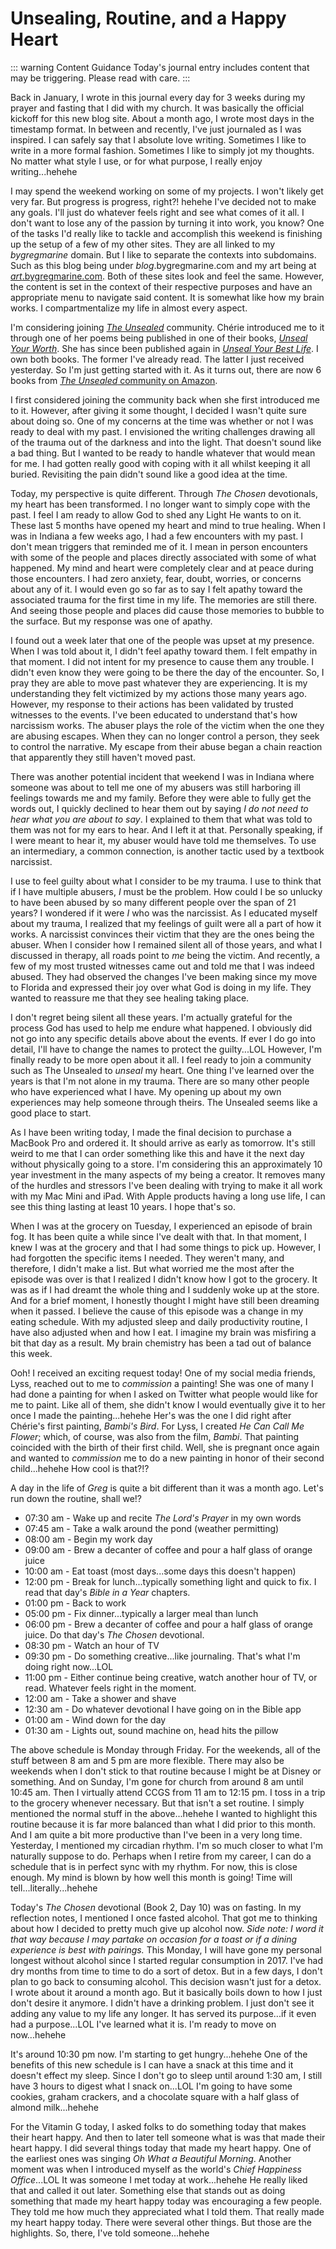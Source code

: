 # Unsealing, Routine, and a Happy Heart

::: warning Content Guidance
Today's journal entry includes content that may be triggering. Please read with care.
:::

Back in January, I wrote in this journal every day for 3 weeks during my prayer and fasting that I did with my church. It was basically the official kickoff for this new blog site. About a month ago, I wrote most days in the timestamp format. In between and recently, I've just journaled as I was inspired. I can safely say that I absolute love writing. Sometimes I like to write in a more formal fashion. Sometimes I like to simply jot my thoughts. No matter what style I use, or for what purpose, I really enjoy writing...hehehe

I may spend the weekend working on some of my projects. I won't likely get very far. But progress is progress, right?! hehehe I've decided not to make any goals. I'll just do whatever feels right and see what comes of it all. I don't want to lose any of the passion by turning it into work, you know? One of the tasks I'd really like to tackle and accomplish this weekend is finishing up the setup of a few of my other sites. They are all linked to my *bygregmarine* domain. But I like to separate the contexts into subdomains. Such as this blog being under *blog*.bygregmarine.com and my art being at [*art*.bygregmarine.com](https://art.bygregmarine.com). Both of these sites look and feel the same. However, the content is set in the context of their respective purposes and have an appropriate menu to navigate said content. It is somewhat like how my brain works. I compartmentalize my life in almost every aspect.

I'm considering joining [*The Unsealed*](https://theunsealed.com) community. Chérie introduced me to it through one of her poems being published in one of their books, [*Unseal Your Worth*](https://www.amazon.com/Unseal-Your-Worth-Stories-Empower-ebook/dp/B0CT4D7QWH). She has since been published again in [*Unseal Your Best Life*](https://www.amazon.com/Unseal-Your-Best-Life-Revealing-ebook/dp/B0D6NZF8QW). I own both books. The former I've already read. The latter I just received yesterday. So I'm just getting started with it. As it turns out, there are now 6 books from [*The Unsealed* community on Amazon](https://www.amazon.com/stores/author/B0CGSMGY56/allbooks).

I first considered joining the community back when she first introduced me to it. However, after giving it some thought, I decided I wasn't quite sure about doing so. One of my concerns at the time was whether or not I was ready to deal with my past. I envisioned the writing challenges drawing all of the trauma out of the darkness and into the light. That doesn't sound like a bad thing. But I wanted to be ready to handle whatever that would mean for me. I had gotten really good with coping with it all whilst keeping it all buried. Revisiting the pain didn't sound like a good idea at the time.

Today, my perspective is quite different. Through *The Chosen* devotionals, my heart has been transformed. I no longer want to simply cope with the past. I feel I am ready to allow God to shed any Light He wants to on it. These last 5 months have opened my heart and mind to true healing. When I was in Indiana a few weeks ago, I had a few encounters with my past. I don't mean triggers that reminded me of it. I mean in person encounters with some of the people and places directly associated with some of what happened. My mind and heart were completely clear and at peace during those encounters. I had zero anxiety, fear, doubt, worries, or concerns about any of it. I would even go so far as to say I felt apathy toward the associated trauma for the first time in my life. The memories are still there. And seeing those people and places did cause those memories to bubble to the surface. But my response was one of apathy.

I found out a week later that one of the people was upset at my presence. When I was told about it, I didn't feel apathy toward them. I felt empathy in that moment. I did not intent for my presence to cause them any trouble. I didn't even know they were going to be there the day of the encounter. So, I pray they are able to move past whatever they are experiencing. It is my understanding they felt victimized by my actions those many years ago. However, my response to their actions has been validated by trusted witnesses to the events. I've been educated to understand that's how narcissism works. The abuser plays the role of the victim when the one they are abusing escapes. When they can no longer control a person, they seek to control the narrative. My escape from their abuse began a chain reaction that apparently they still haven't moved past.

There was another potential incident that weekend I was in Indiana where someone was about to tell me one of my abusers was still harboring ill feelings towards me and my family. Before they were able to fully get the words out, I quickly declined to hear them out by saying *I do not need to hear what you are about to say*. I explained to them that what was told to them was not for my ears to hear. And I left it at that. Personally speaking, if I were meant to hear it, my abuser would have told me themselves. To use an intermediary, a common connection, is another tactic used by a textbook narcissist.

I use to feel guilty about what I consider to be my trauma. I use to think that if I have multiple abusers, *I* must be the problem. How could I be so unlucky to have been abused by so many different people over the span of 21 years? I wondered if it were *I* who was the narcissist. As I educated myself about my trauma, I realized that my feelings of guilt were all a part of how it works. A narcissist convinces their victim that they are the ones being the abuser. When I consider how I remained silent all of those years, and what I discussed in therapy, all roads point to *me* being the victim. And recently, a few of my most trusted witnesses came out and told me that I was indeed abused. They had observed the changes I've been making since my move to Florida and expressed their joy over what God is doing in my life. They wanted to reassure me that they see healing taking place.

I don't regret being silent all these years. I'm actually grateful for the process God has used to help me endure what happened. I obviously did not go into any specific details above about the events. If ever I do go into detail, I'll have to change the names to protect the guilty...LOL However, I'm finally ready to be more open about it all. I feel ready to join a community such as The Unsealed to *unseal* my heart. One thing I've learned over the years is that I'm not alone in my trauma. There are so many other people who have experienced what I have. My opening up about my own experiences may help someone through theirs. The Unsealed seems like a good place to start.

As I have been writing today, I made the final decision to purchase a MacBook Pro and ordered it. It should arrive as early as tomorrow. It's still weird to me that I can order something like this and have it the next day without physically going to a store. I'm considering this an approximately 10 year investment in the many aspects of my being a creator. It removes many of the hurdles and stressors I've been dealing with trying to make it all work with my Mac Mini and iPad. With Apple products having a long use life, I can see this thing lasting at least 10 years. I hope that's so.

When I was at the grocery on Tuesday, I experienced an episode of brain fog. It has been quite a while since I've dealt with that. In that moment, I knew I was at the grocery and that I had some things to pick up. However, I had forgotten the specific items I needed. They weren't many, and therefore, I didn't make a list. But what worried me the most after the episode was over is that I realized I didn't know how I got to the grocery. It was as if I had dreamt the whole thing and I suddenly woke up at the store. And for a brief moment, I honestly thought I might have still been dreaming when it passed. I believe the cause of this episode was a change in my eating schedule. With my adjusted sleep and daily productivity routine, I have also adjusted when and how I eat. I imagine my brain was misfiring a bit that day as a result. My brain chemistry has been a tad out of balance this week.

Ooh! I received an exciting request today! One of my social media friends, Lyss, reached out to me to *commission* a painting! She was one of many I had done a painting for when I asked on Twitter what people would like for me to paint. Like all of them, she didn't know I would eventually give it to her once I made the painting...hehehe Her's was the one I did right after Chérie's first painting, *Bambi's Bird*. For Lyss, I created *He Can Call Me Flower*; which, of course, was also from the film, *Bambi*. That painting coincided with the birth of their first child. Well, she is pregnant once again and wanted to *commission* me to do a new painting in honor of their second child...hehehe How cool is that?!?

A day in the life of *Greg* is quite a bit different than it was a month ago. Let's run down the routine, shall we!?

* 07:30 am - Wake up and recite *The Lord's Prayer* in my own words
* 07:45 am - Take a walk around the pond (weather permitting)
* 08:00 am - Begin my work day
* 09:00 am - Brew a decanter of coffee and pour a half glass of orange juice
* 10:00 am - Eat toast (most days...some days this doesn't happen)
* 12:00 pm - Break for lunch...typically something light and quick to fix. I read that day's *Bible in a Year* chapters.
* 01:00 pm - Back to work
* 05:00 pm - Fix dinner...typically a larger meal than lunch
* 06:00 pm - Brew a decanter of coffee and pour a half glass of orange juice. Do that day's *The Chosen* devotional.
* 08:30 pm - Watch an hour of TV
* 09:30 pm - Do something creative...like journaling. That's what I'm doing right now...LOL
* 11:00 pm - Either continue being creative, watch another hour of TV, or read. Whatever feels right in the moment.
* 12:00 am - Take a shower and shave
* 12:30 am - Do whatever devotional I have going on in the Bible app
* 01:00 am - Wind down for the day
* 01:30 am - Lights out, sound machine on, head hits the pillow

The above schedule is Monday through Friday. For the weekends, all of the stuff between 8 am and 5 pm are more flexible. There may also be weekends when I don't stick to that routine because I might be at Disney or something. And on Sunday, I'm gone for church from around 8 am until 10:45 am. Then I virtually attend CCGS from 11 am to 12:15 pm. I toss in a trip to the grocery whenever necessary. But that isn't a set routine. I simply mentioned the normal stuff in the above...hehehe I wanted to highlight this routine because it is far more balanced than what I did prior to this month. And I am quite a bit more productive than I've been in a very long time. Yesterday, I mentioned my circadian rhythm. I'm so much closer to what I'm naturally suppose to do. Perhaps when I retire from my career, I can do a schedule that is in perfect sync with my rhythm. For now, this is close enough. My mind is blown by how well this month is going! Time will tell...literally...hehehe

Today's *The Chosen* devotional (Book 2, Day 10) was on fasting. In my reflection notes, I mentioned I once fasted alcohol. That got me to thinking about how I decided to pretty much give up alcohol now. *Side note: I word it that way because I may partake on occasion for a toast or if a dining experience is best with pairings.* This Monday, I will have gone my personal longest without alcohol since I started regular consumption in 2017. I've had dry months from time to time to do a sort of detox. But in a few days, I don't plan to go back to consuming alcohol. This decision wasn't just for a detox. I wrote about it around a month ago. But it basically boils down to how I just don't desire it anymore. I didn't have a drinking problem. I just don't see it adding any value to my life any longer. It has served its purpose...if it even had a purpose...LOL I've learned what it is. I'm ready to move on now...hehehe

It's around 10:30 pm now. I'm starting to get hungry...hehehe One of the benefits of this new schedule is I can have a snack at this time and it doesn't effect my sleep. Since I don't go to sleep until around 1:30 am, I still have 3 hours to digest what I snack on...LOL I'm going to have some cookies, graham crackers, and a chocolate square with a half glass of almond milk...hehehe

For the Vitamin G today, I asked folks to do something today that makes their heart happy. And then to later tell someone what is was that made their heart happy. I did several things today that made my heart happy. One of the earliest ones was singing *Oh What a Beautiful Morning*. Another moment was when I introduced myself as the world's *Chief Happiness Office*...LOL It was someone I met today at work...hehehe He really liked that and called it out later. Something else that stands out as doing something that made my heart happy today was encouraging a few people. They told me how much they appreciated what I told them. That really made my heart happy today. There were several other things. But those are the highlights. So, there, I've told someone...hehehe